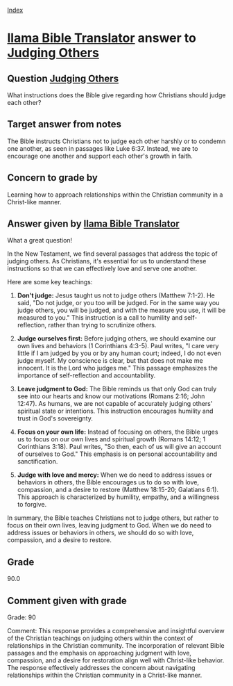 
[Index](../../index.md)
# [llama Bible Translator](../../answering_models/llama_Bible_Translator.md) answer to [Judging Others](../../questions/Judging_Others.md)

## Question [Judging Others](../../questions/Judging_Others.md)
What instructions does the Bible give regarding how Christians should judge each other?

## Target answer from notes
The Bible instructs Christians not to judge each other harshly or to condemn one another, as seen in passages like Luke 6:37. Instead, we are to encourage one another and support each other's growth in faith.

## Concern to grade by
Learning how to approach relationships within the Christian community in a Christ-like manner.

## Answer given by [llama Bible Translator](../../answering_models/llama_Bible_Translator.md)
What a great question!

In the New Testament, we find several passages that address the topic of judging others. As Christians, it's essential for us to understand these instructions so that we can effectively love and serve one another.

Here are some key teachings:

1. **Don't judge:** Jesus taught us not to judge others (Matthew 7:1-2). He said, "Do not judge, or you too will be judged. For in the same way you judge others, you will be judged, and with the measure you use, it will be measured to you." This instruction is a call to humility and self-reflection, rather than trying to scrutinize others.

2. **Judge ourselves first:** Before judging others, we should examine our own lives and behaviors (1 Corinthians 4:3-5). Paul writes, "I care very little if I am judged by you or by any human court; indeed, I do not even judge myself. My conscience is clear, but that does not make me innocent. It is the Lord who judges me." This passage emphasizes the importance of self-reflection and accountability.

3. **Leave judgment to God:** The Bible reminds us that only God can truly see into our hearts and know our motivations (Romans 2:16; John 12:47). As humans, we are not capable of accurately judging others' spiritual state or intentions. This instruction encourages humility and trust in God's sovereignty.

4. **Focus on your own life:** Instead of focusing on others, the Bible urges us to focus on our own lives and spiritual growth (Romans 14:12; 1 Corinthians 3:18). Paul writes, "So then, each of us will give an account of ourselves to God." This emphasis is on personal accountability and sanctification.

5. **Judge with love and mercy:** When we do need to address issues or behaviors in others, the Bible encourages us to do so with love, compassion, and a desire to restore (Matthew 18:15-20; Galatians 6:1). This approach is characterized by humility, empathy, and a willingness to forgive.

In summary, the Bible teaches Christians not to judge others, but rather to focus on their own lives, leaving judgment to God. When we do need to address issues or behaviors in others, we should do so with love, compassion, and a desire to restore.

## Grade
90.0

## Comment given with grade
Grade: 90

Comment: This response provides a comprehensive and insightful overview of the Christian teachings on judging others within the context of relationships in the Christian community. The incorporation of relevant Bible passages and the emphasis on approaching judgment with love, compassion, and a desire for restoration align well with Christ-like behavior. The response effectively addresses the concern about navigating relationships within the Christian community in a Christ-like manner.
